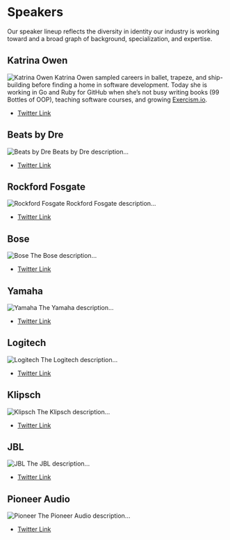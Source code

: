 # Speakers

Our speaker lineup reflects the diversity in identity our industry is working
toward and a broad graph of background, specialization, and expertise.

## Katrina Owen
![Katrina Owen](https://via.placeholder.com/544x352/000)
Katrina Owen sampled careers in ballet, trapeze, and ship-building before
finding a home in software development. Today she is working in Go and Ruby for
GitHub when she’s not busy writing books (99 Bottles of OOP), teaching software
courses, and growing [Exercism.io](https://exercism.io).

- [Twitter Link](https://twitter.com/)

## Beats by Dre
![Beats by Dre](https://via.placeholder.com/544x352/000)
Beats by Dre description...

- [Twitter Link](https://twitter.com/)

## Rockford Fosgate
![Rockford Fosgate](https://via.placeholder.com/544x352/000)
Rockford Fosgate description...

- [Twitter Link](https://twitter.com/)

## Bose
![Bose](https://via.placeholder.com/544x352/000)
The Bose description...

- [Twitter Link](https://twitter.com/)

## Yamaha
![Yamaha](https://via.placeholder.com/544x352/000)
The Yamaha description...

- [Twitter Link](https://twitter.com/)

## Logitech
![Logitech](https://via.placeholder.com/544x352/000)
The Logitech description...

- [Twitter Link](https://twitter.com/)

## Klipsch
![Klipsch](https://via.placeholder.com/544x352/000)
The Klipsch description...

- [Twitter Link](https://twitter.com/)

## JBL
![JBL](https://via.placeholder.com/544x352/000)
The JBL description...

- [Twitter Link](https://twitter.com/)

## Pioneer Audio
![Pioneer](https://via.placeholder.com/544x352/000)
The Pioneer Audio description...

- [Twitter Link](https://twitter.com/)
